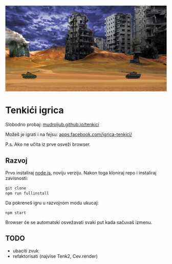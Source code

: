 [![](screen.png)](https://mudroljub.github.io/tenkici/)

# Tenkići igrica

Slobodno probaj: [mudroljub.github.io/tenkici](https://mudroljub.github.io/tenkici/)

Možeš je igrati i na fejsu: [apps.facebook.com/igrica-tenkici/](https://apps.facebook.com/igrica-tenkici/)

P.s. Ako ne učita iz prve osveži browser.

## Razvoj

Prvo instaliraj [node.js](https://nodejs.org), noviju verziju. Nakon toga kloniraj repo i instaliraj zavisnosti:
```
git clone
npm run fullinstall
```
Da pokreneš igru u razvojnom modu ukucaj:
```
npm start
```
Browser će se automatski osvežavati svaki put kada sačuvaš izmenu.

## TODO
* ubaciti zvuk
* refaktorisati (najvise Tenk2, Cev.render)
